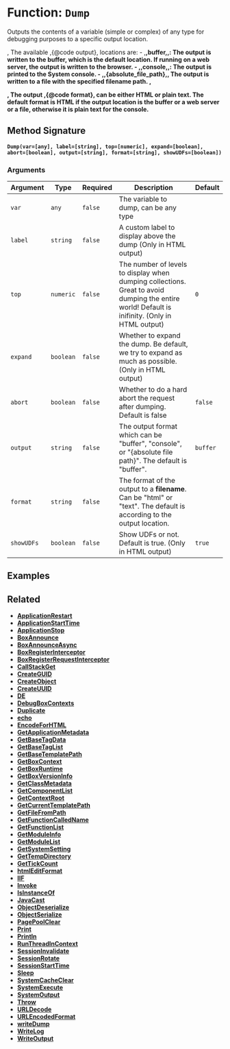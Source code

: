 [comment]: # (Note: This documentation is generated dynamically in the build process.  To modify the contents, change the javadoc on the _invoke method of the BIF class)

# Function: `Dump`

Outputs the contents of a variable (simple or complex) of any type for debugging purposes to a specific output location.

<p>,
 The available ,{@code output}, locations are:
 - ,<strong>,buffer,<strong>,: The output is written to the buffer, which is the default location. If running on a web server, the output is written to the browser.
 - ,<strong>,console,</strong>,: The output is printed to the System console.
 - ,<strong>,{absolute_file_path},</strong>, The output is written to a file with the specified filename path.
 ,<p>,
 The output ,{@code format}, can be either HTML or plain text.
 The default format is HTML if the output location is the buffer or a web server or a file, otherwise it is plain text for the console.

## Method Signature

```
Dump(var=[any], label=[string], top=[numeric], expand=[boolean], abort=[boolean], output=[string], format=[string], showUDFs=[boolean])
```

### Arguments


| Argument | Type | Required | Description | Default |
|----------|------|----------|-------------|---------|
| `var` | `any` | `false` | The variable to dump, can be any type |  |
| `label` | `string` | `false` | A custom label to display above the dump (Only in HTML output) |  |
| `top` | `numeric` | `false` | The number of levels to display when dumping collections. Great to avoid dumping the entire world! Default is inifinity. (Only in HTML output) | `0` |
| `expand` | `boolean` | `false` | Whether to expand the dump. Be default, we try to expand as much as possible. (Only in HTML output) |  |
| `abort` | `boolean` | `false` | Whether to do a hard abort the request after dumping. Default is false | `false` |
| `output` | `string` | `false` | The output format which can be "buffer", "console", or "{absolute file path}". The default is "buffer". | `buffer` |
| `format` | `string` | `false` | The format of the output to a <strong>filename</strong>. Can be "html" or "text". The default is according to the output location. |  |
| `showUDFs` | `boolean` | `false` | Show UDFs or not. Default is true. (Only in HTML output) | `true` |

## Examples



## Related

  * [ApplicationRestart](./ApplicationRestart.md)
  * [ApplicationStartTime](./ApplicationStartTime.md)
  * [ApplicationStop](./ApplicationStop.md)
  * [BoxAnnounce](./BoxAnnounce.md)
  * [BoxAnnounceAsync](./BoxAnnounceAsync.md)
  * [BoxRegisterInterceptor](./BoxRegisterInterceptor.md)
  * [BoxRegisterRequestInterceptor](./BoxRegisterRequestInterceptor.md)
  * [CallStackGet](./CallStackGet.md)
  * [CreateGUID](./CreateGUID.md)
  * [CreateObject](./CreateObject.md)
  * [CreateUUID](./CreateUUID.md)
  * [DE](./DE.md)
  * [DebugBoxContexts](./DebugBoxContexts.md)
  * [Duplicate](./Duplicate.md)
  * [echo](./echo.md)
  * [EncodeForHTML](./EncodeForHTML.md)
  * [GetApplicationMetadata](./GetApplicationMetadata.md)
  * [GetBaseTagData](./GetBaseTagData.md)
  * [GetBaseTagList](./GetBaseTagList.md)
  * [GetBaseTemplatePath](./GetBaseTemplatePath.md)
  * [GetBoxContext](./GetBoxContext.md)
  * [GetBoxRuntime](./GetBoxRuntime.md)
  * [GetBoxVersionInfo](./GetBoxVersionInfo.md)
  * [GetClassMetadata](./GetClassMetadata.md)
  * [GetComponentList](./GetComponentList.md)
  * [GetContextRoot](./GetContextRoot.md)
  * [GetCurrentTemplatePath](./GetCurrentTemplatePath.md)
  * [GetFileFromPath](./GetFileFromPath.md)
  * [GetFunctionCalledName](./GetFunctionCalledName.md)
  * [GetFunctionList](./GetFunctionList.md)
  * [GetModuleInfo](./GetModuleInfo.md)
  * [GetModuleList](./GetModuleList.md)
  * [GetSystemSetting](./GetSystemSetting.md)
  * [GetTempDirectory](./GetTempDirectory.md)
  * [GetTickCount](./GetTickCount.md)
  * [htmlEditFormat](./htmlEditFormat.md)
  * [IIF](./IIF.md)
  * [Invoke](./Invoke.md)
  * [IsInstanceOf](./IsInstanceOf.md)
  * [JavaCast](./JavaCast.md)
  * [ObjectDeserialize](./ObjectDeserialize.md)
  * [ObjectSerialize](./ObjectSerialize.md)
  * [PagePoolClear](./PagePoolClear.md)
  * [Print](./Print.md)
  * [Println](./Println.md)
  * [RunThreadInContext](./RunThreadInContext.md)
  * [SessionInvalidate](./SessionInvalidate.md)
  * [SessionRotate](./SessionRotate.md)
  * [SessionStartTime](./SessionStartTime.md)
  * [Sleep](./Sleep.md)
  * [SystemCacheClear](./SystemCacheClear.md)
  * [SystemExecute](./SystemExecute.md)
  * [SystemOutput](./SystemOutput.md)
  * [Throw](./Throw.md)
  * [URLDecode](./URLDecode.md)
  * [URLEncodedFormat](./URLEncodedFormat.md)
  * [writeDump](./writeDump.md)
  * [WriteLog](./WriteLog.md)
  * [WriteOutput](./WriteOutput.md)
